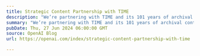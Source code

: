 ```yaml
---
title: Strategic Content Partnership with TIME
description: "We’re partnering with TIME and its 101 years of archival content to enhance responses and provide links to stories on Time.com"
summary: "We’re partnering with TIME and its 101 years of archival content to enhance responses and provide links to stories on Time.com"
pubDate: Thu, 27 Jun 2024 06:00:00 GMT
source: OpenAI Blog
url: https://openai.com/index/strategic-content-partnership-with-time

---
```


